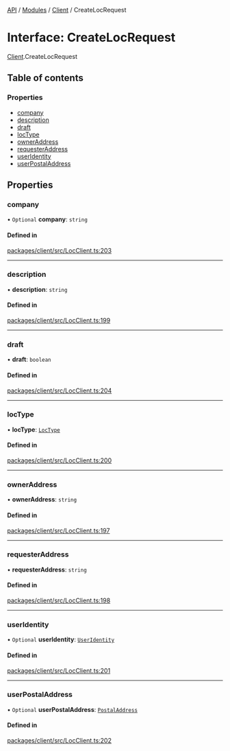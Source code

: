 [API](../API.md) / [Modules](../modules.md) / [Client](../modules/Client.md) / CreateLocRequest

# Interface: CreateLocRequest

[Client](../modules/Client.md).CreateLocRequest

## Table of contents

### Properties

- [company](Client.CreateLocRequest.md#company)
- [description](Client.CreateLocRequest.md#description)
- [draft](Client.CreateLocRequest.md#draft)
- [locType](Client.CreateLocRequest.md#loctype)
- [ownerAddress](Client.CreateLocRequest.md#owneraddress)
- [requesterAddress](Client.CreateLocRequest.md#requesteraddress)
- [userIdentity](Client.CreateLocRequest.md#useridentity)
- [userPostalAddress](Client.CreateLocRequest.md#userpostaladdress)

## Properties

### company

• `Optional` **company**: `string`

#### Defined in

[packages/client/src/LocClient.ts:203](https://github.com/logion-network/logion-api/blob/main/packages/client/src/LocClient.ts#L203)

___

### description

• **description**: `string`

#### Defined in

[packages/client/src/LocClient.ts:199](https://github.com/logion-network/logion-api/blob/main/packages/client/src/LocClient.ts#L199)

___

### draft

• **draft**: `boolean`

#### Defined in

[packages/client/src/LocClient.ts:204](https://github.com/logion-network/logion-api/blob/main/packages/client/src/LocClient.ts#L204)

___

### locType

• **locType**: [`LocType`](../modules/Node_API.md#loctype)

#### Defined in

[packages/client/src/LocClient.ts:200](https://github.com/logion-network/logion-api/blob/main/packages/client/src/LocClient.ts#L200)

___

### ownerAddress

• **ownerAddress**: `string`

#### Defined in

[packages/client/src/LocClient.ts:197](https://github.com/logion-network/logion-api/blob/main/packages/client/src/LocClient.ts#L197)

___

### requesterAddress

• **requesterAddress**: `string`

#### Defined in

[packages/client/src/LocClient.ts:198](https://github.com/logion-network/logion-api/blob/main/packages/client/src/LocClient.ts#L198)

___

### userIdentity

• `Optional` **userIdentity**: [`UserIdentity`](Client.UserIdentity.md)

#### Defined in

[packages/client/src/LocClient.ts:201](https://github.com/logion-network/logion-api/blob/main/packages/client/src/LocClient.ts#L201)

___

### userPostalAddress

• `Optional` **userPostalAddress**: [`PostalAddress`](Client.PostalAddress.md)

#### Defined in

[packages/client/src/LocClient.ts:202](https://github.com/logion-network/logion-api/blob/main/packages/client/src/LocClient.ts#L202)

